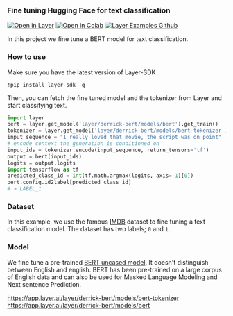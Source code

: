 ### Fine tuning Hugging Face for text classification
[![Open in Layer](https://app.layer.ai/assets/badge.svg)](https://app.layer.ai/layer/derrick-bert)
[![Open in Colab](https://colab.research.google.com/assets/colab-badge.svg)](https://colab.research.google.com/github/layerai/examples/blob/main/text-classification/text_classification_fine_tuning_hf.ipynb)
[![Layer Examples Github](https://badgen.net/badge/icon/github?icon=github&label)](https://github.com/layerai/examples/tree/main/text-classification)

In this project we fine tune a BERT model for text classification.

### How to use
Make sure you have the latest version of Layer-SDK

``` !pip install layer-sdk -q ``` 

Then, you can fetch the fine tuned model and the tokenizer from Layer and start classifying text.

```python
import layer
bert = layer.get_model('layer/derrick-bert/models/bert').get_train()
tokenizer = layer.get_model('layer/derrick-bert/models/bert-tokenizer').get_train()
input_sequence = "I really loved that movie, the script was on point"
# encode context the generation is conditioned on
input_ids = tokenizer.encode(input_sequence, return_tensors='tf')
output = bert(input_ids)
logits = output.logits
import tensorflow as tf
predicted_class_id = int(tf.math.argmax(logits, axis=-1)[0])
bert.config.id2label[predicted_class_id]
# > LABEL_1
```
### Dataset 
In this example, we use the famous [IMDB](derrick/HF-text-classification-fine-tuning) dataset to fine tuning a text classification model. 
The dataset has two labels; `0` and `1`. 
### Model 
We fine tune a pre-trained [BERT uncased model](https://huggingface.co/bert-base-uncased). It doesn't distinguish between English and 
english. BERT has been pre-trained on a large corpus of English data and can also be used for 
Masked Language Modeling and Next sentence Prediction. 

https://app.layer.ai/layer/derrick-bert/models/bert-tokenizer  
https://app.layer.ai/layer/derrick-bert/models/bert  

